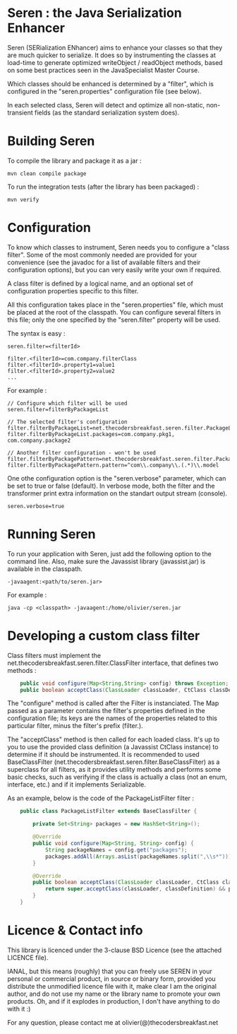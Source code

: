 Seren : the Java Serialization Enhancer
=======================================

Seren (SERialization ENhancer) aims to enhance your classes so that they are much quicker to serialize. 
It does so by instrumenting the classes at load-time to generate optimized writeObject / readObject methods, based on
some best practices seen in the JavaSpecialist Master Course.

Which classes should be enhanced is determined by a "filter", which is configured in the "seren.properties"
configuration file (see below).

In each selected class, Seren will detect and optimize all non-static, non-transient fields (as the standard
serialization system does).


Building Seren
==============

To compile the library and package it as a jar :

    mvn clean compile package

To run the integration tests (after the library has been packaged) :

    mvn verify


Configuration
=============

To know which classes to instrument, Seren needs you to configure a "class filter".
Some of the most commonly needed are provided for your convenience (see the javadoc for a list of available filters and
their configuration options), but you can very easily write your own if required.

A class filter is defined by a logical name, and an optional set of configuration properties specific to this filter.

All this configuration takes place in the "seren.properties" file, which must be placed at the root of the classpath.
You can configure several filters in this file; only the one specified by the "seren.filter" property will be used.

The syntax is easy :

```properties
seren.filter=<filterId>

filter.<filterId>=com.company.filterClass
filter.<filterId>.property1=value1
filter.<filterId>.property2=value2
...
```

For example :

```properties
// Configure which filter will be used
seren.filter=filterByPackageList

// The selected filter's configuration
filter.filterByPackageList=net.thecodersbreakfast.seren.filter.PackageListFilter
filter.filterByPackageList.packages=com.company.pkg1, com.company.package2

// Another filter configuration - won't be used
filter.filterByPackagePattern=net.thecodersbreakfast.seren.filter.PackagePatternFilter
filter.filterByPackagePattern.pattern=^com\\.company\\.(.*)\\.model
```

One othe configuration option is the "seren.verbose" parameter, which can be set to true or false (default). In verbose
mode, both the filter and the transformer print extra information on the standart output stream (console).

```properties
seren.verbose=true
```        

Running Seren
==============

To run your application with Seren, just add the following option to the command line. Also, make sure the Javassist
library (javassist.jar) is available in the classpath.

    -javaagent:<path/to/seren.jar>

For example :

    java -cp <classpath> -javaagent:/home/olivier/seren.jar


Developing a custom class filter
================================

Class filters must implement the net.thecodersbreakfast.seren.filter.ClassFilter interface, that defines two methods :

```java
    public void configure(Map<String,String> config) throws Exception;
    public boolean acceptClass(ClassLoader classLoader, CtClass classDefinition) throws Exception;
```

The "configure" method is called after the Filter is instanciated. The Map passed as a parameter contains the
filter's properties defined in the configuration file; its keys are the names of the properties related to this
particular filter, minus the filter's prefix (filter.<filterId>).

The "acceptClass" method is then called for each loaded class. It's up to you to use the provided class definition
(a Javassist CtClass instance) to determine if it should be instrumented.
It is recommended to used BaseClassFilter (net.thecodersbreakfast.seren.filter.BaseClassFilter) as a superclass for
all filters, as it provides utility methods and performs some basic checks, such as verifying if the class is
actually a class (not an enum, interface, etc.) and if it implements Serializable.

As an example, below is the code of the PackageListFilter filter :

```java
    public class PackageListFilter extends BaseClassFilter {

        private Set<String> packages = new HashSet<String>();

        @Override
        public void configure(Map<String, String> config) {
            String packageNames = config.get("packages");
            packages.addAll(Arrays.asList(packageNames.split(",\\s*")));
        }

        @Override
        public boolean acceptClass(ClassLoader classLoader, CtClass classDefinition) throws Exception {
            return super.acceptClass(classLoader, classDefinition) && packages.contains(classDefinition.getPackageName());
        }
    }
```

Licence & Contact info
======================

This library is licenced under the 3-clause BSD Licence (see the attached LICENCE file).

IANAL, but this means (roughly) that you can freely use SEREN in your personal or commercial product, in source or
binary form, provided you distribute the unmodified licence file with it, make clear I am the original author,
and do not use my name or the library name to promote your own products.
Oh, and if it explodes in production, I don't have anything to do with it :)

For any question, please contact me at olivier(@)thecodersbreakfast.net

